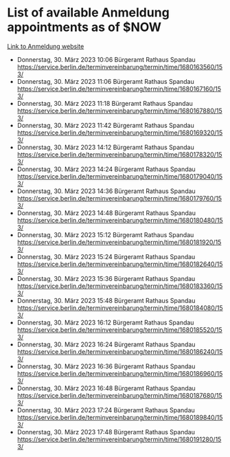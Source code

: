# List of available Anmeldung appointments as of $NOW
[Link to Anmeldung website](https://service.berlin.de/terminvereinbarung/termin/tag.php?termin=1&anliegen[]=120686&dienstleisterlist=122210,122217,327316,122219,327312,122227,327314,122231,327346,122243,327348,122254,122252,329742,122260,329745,122262,329748,122271,327278,122273,327274,122277,327276,330436,122280,327294,122282,327290,122284,327292,122291,327270,122285,327266,122286,327264,122296,327268,150230,329760,122297,327286,122294,327284,122312,329763,122314,329775,122304,327330,122311,327334,122309,327332,317869,122281,327352,122279,329772,122283,122276,327324,122274,327326,122267,329766,122246,327318,122251,327320,122257,327322,122208,327298,122226,327300&herkunft=http%3A%2F%2Fservice.berlin.de%2Fdienstleistung%2F120686%2F)
- Donnerstag, 30. März 2023 10:06 Bürgeramt Rathaus Spandau https://service.berlin.de/terminvereinbarung/termin/time/1680163560/153/
- Donnerstag, 30. März 2023 11:06 Bürgeramt Rathaus Spandau https://service.berlin.de/terminvereinbarung/termin/time/1680167160/153/
- Donnerstag, 30. März 2023 11:18 Bürgeramt Rathaus Spandau https://service.berlin.de/terminvereinbarung/termin/time/1680167880/153/
- Donnerstag, 30. März 2023 11:42 Bürgeramt Rathaus Spandau https://service.berlin.de/terminvereinbarung/termin/time/1680169320/153/
- Donnerstag, 30. März 2023 14:12 Bürgeramt Rathaus Spandau https://service.berlin.de/terminvereinbarung/termin/time/1680178320/153/
- Donnerstag, 30. März 2023 14:24 Bürgeramt Rathaus Spandau https://service.berlin.de/terminvereinbarung/termin/time/1680179040/153/
- Donnerstag, 30. März 2023 14:36 Bürgeramt Rathaus Spandau https://service.berlin.de/terminvereinbarung/termin/time/1680179760/153/
- Donnerstag, 30. März 2023 14:48 Bürgeramt Rathaus Spandau https://service.berlin.de/terminvereinbarung/termin/time/1680180480/153/
- Donnerstag, 30. März 2023 15:12 Bürgeramt Rathaus Spandau https://service.berlin.de/terminvereinbarung/termin/time/1680181920/153/
- Donnerstag, 30. März 2023 15:24 Bürgeramt Rathaus Spandau https://service.berlin.de/terminvereinbarung/termin/time/1680182640/153/
- Donnerstag, 30. März 2023 15:36 Bürgeramt Rathaus Spandau https://service.berlin.de/terminvereinbarung/termin/time/1680183360/153/
- Donnerstag, 30. März 2023 15:48 Bürgeramt Rathaus Spandau https://service.berlin.de/terminvereinbarung/termin/time/1680184080/153/
- Donnerstag, 30. März 2023 16:12 Bürgeramt Rathaus Spandau https://service.berlin.de/terminvereinbarung/termin/time/1680185520/153/
- Donnerstag, 30. März 2023 16:24 Bürgeramt Rathaus Spandau https://service.berlin.de/terminvereinbarung/termin/time/1680186240/153/
- Donnerstag, 30. März 2023 16:36 Bürgeramt Rathaus Spandau https://service.berlin.de/terminvereinbarung/termin/time/1680186960/153/
- Donnerstag, 30. März 2023 16:48 Bürgeramt Rathaus Spandau https://service.berlin.de/terminvereinbarung/termin/time/1680187680/153/
- Donnerstag, 30. März 2023 17:24 Bürgeramt Rathaus Spandau https://service.berlin.de/terminvereinbarung/termin/time/1680189840/153/
- Donnerstag, 30. März 2023 17:48 Bürgeramt Rathaus Spandau https://service.berlin.de/terminvereinbarung/termin/time/1680191280/153/
